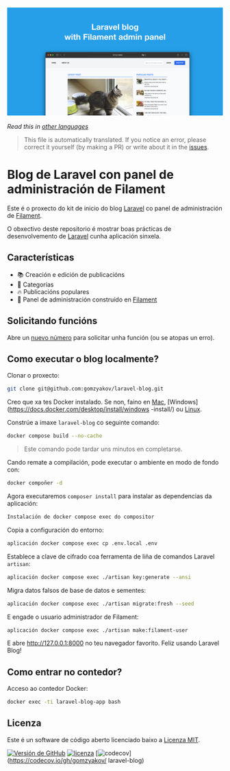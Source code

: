 ![Blogue de Laravel co panel de administración de Filament](../docs/social-preview-en.png)

_Read this in [other languages](./Translations.md)_

>This file is automatically translated. If you notice an error, please correct it yourself (by making a PR) or write about it in the [issues](https://github.com/gomzyakov/laravel-blog/issues).

# Blog de Laravel con panel de administración de Filament

Este é o proxecto do kit de inicio do blog [Laravel](https://laravel.com) co panel de administración de [Filament](https://filamentphp.com).

O obxectivo deste repositorio é mostrar boas prácticas de desenvolvemento de [Laravel](https://laravel.com) cunha aplicación sinxela.

## Características

- 📚 Creación e edición de publicacións
- 🥑 Categorías
- 🔥 Publicacións populares
- 🎉 Panel de administración construído en [Filament](https://filamentphp.com)

## Solicitando funcións

Abre un [nuevo número](https://github.com/gomzyakov/laravel-blog/issues/new) para solicitar unha función (ou se atopas un erro).

## Como executar o blog localmente?

Clonar o proxecto:

```bash
git clone git@github.com:gomzyakov/laravel-blog.git
```

Creo que xa tes Docker instalado. Se non, faino en [Mac](https://docs.docker.com/desktop/install/mac-install/), [Windows](https://docs.docker.com/desktop/install/windows -install/) ou [Linux](https://docs.docker.com/desktop/install/linux-install/).

Constrúe a imaxe `laravel-blog` co seguinte comando:

```bash
docker compose build --no-cache
```

> Este comando pode tardar uns minutos en completarse.

Cando remate a compilación, pode executar o ambiente en modo de fondo con:

```bash
docker compoñer -d
```

Agora executaremos `composer install` para instalar as dependencias da aplicación:

```bash
Instalación de docker compose exec do compositor
```

Copia a configuración do entorno:

```bash
aplicación docker compose exec cp .env.local .env
```

Establece a clave de cifrado coa ferramenta de liña de comandos Laravel `artisan`:

```bash
aplicación docker compose exec ./artisan key:generate --ansi
```

Migra datos falsos de base de datos e sementes:

```bash
aplicación docker compose exec ./artisan migrate:fresh --seed
```

E engade o usuario administrador de Filament:

```bash
aplicación docker compose exec ./artisan make:filament-user
```

E abre http://127.0.0.1:8000 no teu navegador favorito. Feliz usando Laravel Blog!

## Como entrar no contedor?

Acceso ao contedor Docker:

```bash
docker exec -ti laravel-blog-app bash
```

## Licenza

Este é un software de código aberto licenciado baixo a [Licenza MIT](https://github.com/gomzyakov/php-code-style/blob/main/LICENSE).


[![Versión de GitHub](https://img.shields.io/github/release/gomzyakov/laravel-blog.svg)](https://github.com/gomzyakov/laravel-blog/releases/latest)
[![licenza](https://img.shields.io/badge/License-MIT-green.svg)](https://github.com/gomzyakov/laravel-blog/blob/development/LICENSE)
[![codecov](https://codecov.io/gh/gomzyakov/laravel-blog/branch/main/graph/badge.svg?token=4CYTVMVUYV)](https://codecov.io/gh/gomzyakov/ laravel-blog)
